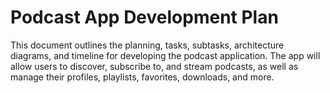 # Podcast App Development Plan

This document outlines the planning, tasks, subtasks, architecture diagrams, and timeline for developing the podcast application. The app will allow users to discover, subscribe to, and stream podcasts, as well as manage their profiles, playlists, favorites, downloads, and more.
